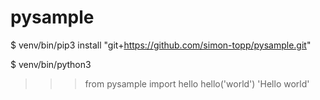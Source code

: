 # pysample

$ venv/bin/pip3 install "git+https://github.com/simon-topp/pysample.git"

$ venv/bin/python3
>>> from pysample import hello
>>> hello('world')
'Hello world'
>>> 
